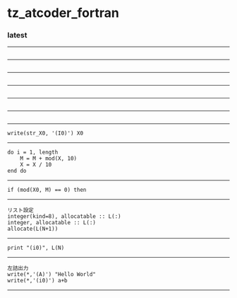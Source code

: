 # tz_atcoder_fortran

### latest
---
```

```
---
```

```
---
```

```
---
```

```
---
```

```
---
```

```
---
```
write(str_X0, '(I0)') X0
```
---
```
do i = 1, length
    M = M + mod(X, 10)
    X = X / 10
end do
```
---
```
if (mod(X0, M) == 0) then
```
---
```
リスト設定
integer(kind=8), allocatable :: L(:)
integer, allocatable :: L(:)
allocate(L(N+1))
```
---
```
print "(i0)", L(N)
```
---
```
左詰出力
write(*,'(A)') "Hello World"
write(*,'(i0)') a+b
```
---
